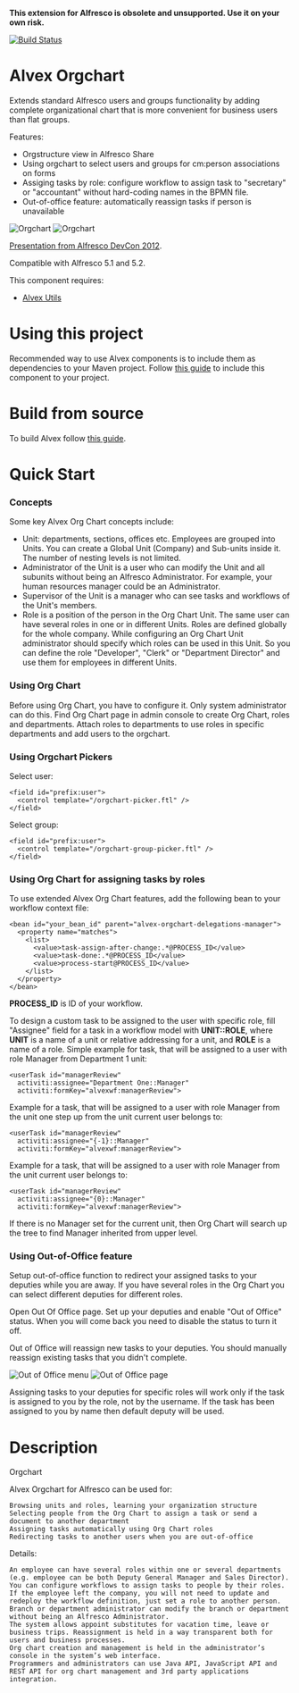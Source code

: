 **This extension for Alfresco is obsolete and unsupported. Use it on your own risk.**

[![Build Status](https://travis-ci.org/ITDSystems/alvex-orgchart.svg?branch=master)](https://travis-ci.org/ITDSystems/alvex-orgchart)

Alvex Orgchart
========================

Extends standard Alfresco users and groups functionality by adding complete organizational chart that is more convenient for business users than flat groups.

Features:
* Orgstructure view in Alfresco Share
* Using orgchart to select users and groups for cm:person associations on forms
* Assiging tasks by role: configure workflow to assign task to "secretary" or "accountant" without hard-coding names in the BPMN file.
* Out-of-office feature: automatically reassign tasks if person is unavailable

![Orgchart](http://alvexcore.com/images/docs/orgchart_1.png)
![Orgchart](http://alvexcore.com/images/docs/orgchart_2.png)

[Presentation from Alfresco DevCon 2012](http://www.slideshare.net/itdsystems/orgchart-for-alfresco-lightning-talk).

Compatible with Alfresco 5.1 and 5.2.

This component requires:
* [Alvex Utils](https://github.com/ITDSystems/alvex-utils)

# Using this project

Recommended way to use Alvex components is to include them as dependencies to your Maven project. Follow [this guide](https://github.com/ITDSystems/alvex#recommended-way-include-alvex-to-your-project-via-maven-configuration) to include this component to your project.

# Build from source

To build Alvex follow [this guide](https://github.com/ITDSystems/alvex#build-component-from-source).


# Quick Start

### Concepts

Some key Alvex Org Chart concepts include:

* Unit: departments, sections, offices etc. Employees are grouped into Units. You can create a Global Unit (Company) and Sub-units inside it. The number of nesting levels is not limited.
* Administrator of the Unit is a user who can modify the Unit and all subunits without being an Alfresco Administrator. For example, your human resources manager could be an Administrator.
* Supervisor of the Unit is a manager who can see tasks and workflows of the Unit's members.
* Role is a position of the person in the Org Chart Unit. The same user can have several roles in one or in different Units. Roles are defined globally for the whole company. While configuring an Org Chart Unit administrator should specify which roles can be used in this Unit. So you can define the role "Developer", "Clerk" or "Department Director" and use them for employees in different Units.

### Using Org Chart

Before using Org Chart, you have to configure it. Only system administrator can do this. Find Org Chart page in admin console to create Org Chart, roles and departments. Attach roles to departments to use roles in specific departments and add users to the orgchart. 

### Using Orgchart Pickers

Select user:

```
<field id="prefix:user">
  <control template="/orgchart-picker.ftl" />
</field>
```

Select group:

```
<field id="prefix:user">
  <control template="/orgchart-group-picker.ftl" />
</field>
```

### Using Org Chart for assigning tasks by roles

To use extended Alvex Org Chart features, add the following bean to your workflow context file:

```
<bean id="your_bean_id" parent="alvex-orgchart-delegations-manager">
  <property name="matches">
    <list>
      <value>task-assign-after-change:.*@PROCESS_ID</value>
      <value>task-done:.*@PROCESS_ID</value>
      <value>process-start@PROCESS_ID</value>
    </list>
  </property>
</bean>
```
**PROCESS_ID** is ID of your workflow.

To design a custom task to be assigned to the user with specific role, fill "Assignee" field for a task in a workflow model with **UNIT::ROLE**, where **UNIT** is a name of a unit or relative addressing for a unit, and **ROLE** is a name of a role.
Simple example for task, that will be assigned to a user with role Manager from Department 1 unit:

```
<userTask id="managerReview"
  activiti:assignee="Department One::Manager"
  activiti:formKey="alvexwf:managerReview">
```

Example for a task, that will be assigned to a user with role Manager from the unit one step up from the unit current user belongs to:

```
<userTask id="managerReview"
  activiti:assignee="{-1}::Manager"
  activiti:formKey="alvexwf:managerReview">
```

Example for a task, that will be assigned to a user with role Manager from the unit current user belongs to:

```
<userTask id="managerReview"
  activiti:assignee="{0}::Manager"
  activiti:formKey="alvexwf:managerReview">
```
  
If there is no Manager set for the current unit, then Org Chart will search up the tree to find Manager inherited from upper level.

### Using Out-of-Office feature

Setup out-of-office function to redirect your assigned tasks to your deputies while you are away. If you have several roles in the Org Chart you can select different deputies for different roles.

Open Out Of Office page. Set up your deputies and enable "Out of Office" status. When you will come back you need to disable the status to turn it off.

Out of Office will reassign new tasks to your deputies. You should manually reassign existing tasks that you didn't complete.

![Out of Office menu](http://alvexcore.com/images/docs/orgchart_3.png)
![Out of Office page](http://alvexcore.com/images/docs/orgchart_4.png)

Assigning tasks to your deputies for specific roles will work only if the task is assigned to you by the role, not by the username. If the task has been assigned to you by name then default deputy will be used.

# Description

Orgchart

Alvex Orgchart for Alfresco can be used for:

    Browsing units and roles, learning your organization structure
    Selecting people from the Org Chart to assign a task or send a document to another department
    Assigning tasks automatically using Org Chart roles
    Redirecting tasks to another users when you are out-of-office

Details:

    An employee can have several roles within one or several departments (e.g. employee can be both Deputy General Manager and Sales Director).
    You can configure workflows to assign tasks to people by their roles. If the employee left the company, you will not need to update and redeploy the workflow definition, just set a role to another person.
    Branch or department administrator can modify the branch or department without being an Alfresco Administrator.
    The system allows appoint substitutes for vacation time, leave or business trips. Reassignment is held in a way transparent both for users and business processes.
    Org chart creation and management is held in the administrator’s console in the system’s web interface.
    Programmers and administrators can use Java API, JavaScript API and REST API for org chart management and 3rd party applications integration.
